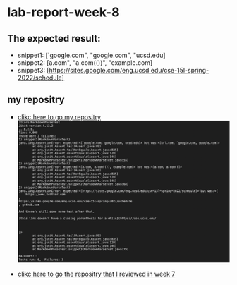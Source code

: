 # lab-report-week-8
## The expected result:
* snippet1: [`google.com", "google.com", "ucsd.edu]
* snippet2: [a.com", "a.com(())", "example.com]
* snippet3: [https://sites.google.com/eng.ucsd.edu/cse-15l-spring-2022/schedule]

## my repositry 
* [clikc here to go my repositry](https://github.com/molan0426/markdown-parser)
![my markdownprase](screenshot_week8/snippet-myMarkdown.png)

* [clikc here to go the repositry that I reviewed in week 7
](https://github.com/thanhnhanlam/markdown-parser.git)


